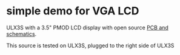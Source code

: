 # simple demo for VGA LCD

ULX3S with a 3.5" PMOD LCD display with open 
source [PCB and schematics](https://github.com/daveshah1/pmods).

This source is tested on ULX3S, plugged to the right side of ULX3S


